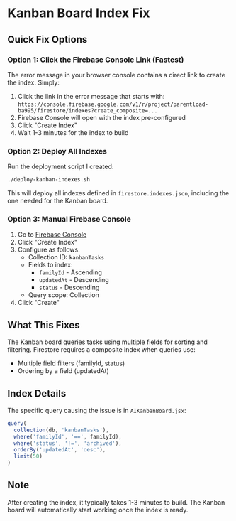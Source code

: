 # Kanban Board Index Fix

## Quick Fix Options

### Option 1: Click the Firebase Console Link (Fastest)
The error message in your browser console contains a direct link to create the index. Simply:
1. Click the link in the error message that starts with: `https://console.firebase.google.com/v1/r/project/parentload-ba995/firestore/indexes?create_composite=...`
2. Firebase Console will open with the index pre-configured
3. Click "Create Index"
4. Wait 1-3 minutes for the index to build

### Option 2: Deploy All Indexes
Run the deployment script I created:
```bash
./deploy-kanban-indexes.sh
```

This will deploy all indexes defined in `firestore.indexes.json`, including the one needed for the Kanban board.

### Option 3: Manual Firebase Console
1. Go to [Firebase Console](https://console.firebase.google.com/project/parentload-ba995/firestore/indexes)
2. Click "Create Index"
3. Configure as follows:
   - Collection ID: `kanbanTasks`
   - Fields to index:
     - `familyId` - Ascending
     - `updatedAt` - Descending
     - `status` - Descending
   - Query scope: Collection
4. Click "Create"

## What This Fixes
The Kanban board queries tasks using multiple fields for sorting and filtering. Firestore requires a composite index when queries use:
- Multiple field filters (familyId, status)
- Ordering by a field (updatedAt)

## Index Details
The specific query causing the issue is in `AIKanbanBoard.jsx`:
```javascript
query(
  collection(db, 'kanbanTasks'),
  where('familyId', '==', familyId),
  where('status', '!=', 'archived'),
  orderBy('updatedAt', 'desc'),
  limit(50)
)
```

## Note
After creating the index, it typically takes 1-3 minutes to build. The Kanban board will automatically start working once the index is ready.